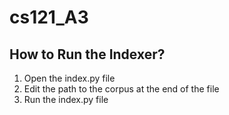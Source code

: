 # cs121_A3

## How to Run the Indexer?
1. Open the index.py file
2. Edit the path to the corpus at the end of the file
3. Run the index.py file
